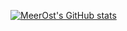 [![MeerOst's GitHub stats](https://github-readme-stats.vercel.app/api?username=MeerOst&theme=gruvbox)](https://github.com/anuraghazra/github-readme-stats)
